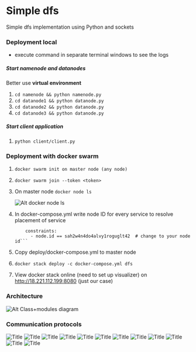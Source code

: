 # Simple dfs 
Simple dfs implementation using Python and sockets

### Deployment local
- execute command in separate terminal windows to see the logs
##### Start namenode and datanodes
Better use **virtual environment**
1. `cd namenode && python namenode.py`
2. `cd datanode1 && python datanode.py`
3. `cd datanode2 && python datanode.py`
4. `cd datanode3 && python datanode.py`
##### Start client application
1. `python client/client.py`


### Deployment with docker swarm

1. `docker swarm init on master node (any node)`
2. `docker swarm join --token <token>`
3. On master node
    `docker node ls`

    ![Alt docker node ls](src/node_ls.png?raw=true "Title")
4. In docker-compose.yml write node ID for every service to resolve placement of service
    ```placement:
        constraints:
          - node.id == sah2w4n4do4alvy1roguglt42  # change to your node id```
5. Copy deploy/docker-compose.yml to master node
6. `docker stack deploy -c docker-compose.yml dfs`
7. View docker stack online (need to set up visualizer) on http://18.221.112.199:8080 (just our case)

### Architecture

![Alt Class+modules diagram](src/full_cd.png?raw=true "Title")


### Communication protocols
 
![](src/cp_INIT.png?raw=true "Title")
![](src/cp_PUT.png?raw=true "Title")
![](src/cp_GET.png?raw=true "Title")
![](src/cp_LS.png?raw=true "Title")
![](src/cp_CD.png?raw=true "Title")
![](src/cp_COPY.png?raw=true "Title")
![](src/cp_MOVE.png?raw=true "Title")
![](src/cp_INFO.png?raw=true "Title")
![](src/cp_MKDIR.png?raw=true "Title")
![](src/cp_RMDIR.png?raw=true "Title")
![](src/cp_REMOVE.png?raw=true "Title")
![](src/cp_CREATE.png?raw=true "Title")

